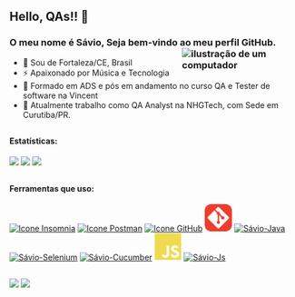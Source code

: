 <link rel="stylesheet" href="https://cdn.jsdelivr.net/gh/devicons/devicon@v2.15.1/devicon.min.css">

## Hello, QAs!! 👋
### O meu nome é Sávio, Seja bem-vindo ao meu perfil GitHub. <img src="https://raw.githubusercontent.com/MicaelliMedeiros/micaellimedeiros/master/image/computer-illustration.png" alt="ilustração de um computador" min-width="200px" max-width="200px" width="200px" align="right">

- 🔰  Sou de Fortaleza/CE, Brasil
- ⚡ Apaixonado por Música e Tecnologia
- 🧠 Formado em ADS e pós em andamento no curso QA e Tester de software na Vincent
- 🏦 Atualmente trabalho como QA Analyst na NHGTech, com Sede em Curutiba/PR.

##

#### Estatísticas:

<div>
<img loading="lazy" height="180em" src="https://github-readme-stats.vercel.app/api/top-langs/?username=SavioHolanda&layout=compact&langs_count=7&theme=radical"/>
<img loading="lazy" height="180em" src="https://github-readme-stats.vercel.app/api/?username=SavioHolanda&how_icons=true&include_all_commits=true&theme=radical"/>
<img loading="lazy" height="180em" src="http://github-readme-streak-stats.herokuapp.com/?user=SavioHolanda&amp;theme=radical">
</div>

##

#### Ferramentas que uso:
[<img height="48px" width="48px" alt="Icone Insomnia" src="https://i.postimg.cc/MHch4m7T/insomnia.png"/>](https://insomnia.rest)
[<img height="48px" width="48px" alt="Icone Postman" src="https://i.postimg.cc/QNyBTNVk/postman.png"/>](https://www.postman.com)
[<img height="48px" width="48px" alt="Icone GitHub" src="https://skillicons.dev/icons?i=github"/>](https://github.com/)
[<img height="48px" width="48px" alt="Icone Git" src="https://raw.githubusercontent.com/tandpfun/skill-icons/main/icons/Git.svg"/>](https://git-scm.com)
[<img height="48px" width="48px" alt="Sávio-Java" height="30" width="40" src="https://cdn.jsdelivr.net/gh/devicons/devicon/icons/java/java-original.svg">]()
[<img height="48px" width="48px" alt="Sávio-Selenium" height="30" width="40" src="https://cdn.jsdelivr.net/gh/devicons/devicon/icons/selenium/selenium-original.svg">]()
[<img height="48px" width="48px" alt="Sávio-Cucumber" height="30" width="40" src="https://cdn.jsdelivr.net/gh/devicons/devicon/icons/cucumber/cucumber-plain.svg">]()
[<img height="48px" width="48px" alt="Sávio-Js" height="30" width="40" src="https://raw.githubusercontent.com/devicons/devicon/master/icons/javascript/javascript-plain.svg">]()
[<img height="48px" width="48px" alt="Sávio-Js" height="30" width="40" src="https://i.postimg.cc/65cSvjc7/appium-svgrepo-com.png">]()

## 

<div>
<a href="https://instagram.com/s4vio4" target="_blank"><img src="https://img.shields.io/badge/-Instagram-%23E4405F?style=for-the-badge&logo=instagram&logoColor=white" target="_blank"></a>
<a href="https://www.linkedin.com/in/savio-holanda/" target="_blank"><img src="https://img.shields.io/badge/-LinkedIn-%230077B5?style=for-the-badge&logo=linkedin&logoColor=white" target="_blank"></a>  
</div>
